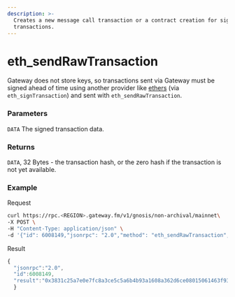 ```yaml
---
description: >-
  Creates a new message call transaction or a contract creation for signed
  transactions.
---
```


# eth_sendRawTransaction

Gateway does not store keys, so transactions sent via Gateway must be signed ahead of time using another provider like [ethers](https://docs.ethers.io/v5/api/signer/) (via `eth_signTransaction`) and sent with `eth_sendRawTransaction`.

### Parameters

`DATA` The signed transaction data.

### Returns

`DATA`, 32 Bytes - the transaction hash, or the zero hash if the transaction is not yet available.

### **Example**

Request

```bash
curl https://rpc.<REGION>.gateway.fm/v1/gnosis/non-archival/mainnet\
-X POST \
-H "Content-Type: application/json" \
-d '{"id": 6008149,"jsonrpc": "2.0","method": "eth_sendRawTransaction","params": ["0xf8687884f46109038252089447ac4f3a5ea94b648672648e730bfe48ed6e734985e8d4a51000802ca0ee5f7c40c98ce6f0f2aa05ebb65e96ddf402f1152fbb8b76893ddb2b0fd6f1d0a068e60320ad7ab56a5200d55ba97c783d4ad37945eb74d1f5d3100155f059fbae"]}'
```

Result

```javascript
{
  "jsonrpc":"2.0",
  "id":6008149,
  "result":"0x3831c25a7e0e7fc8a3ce5c5a6b4b93a1608a362d6ce08015061463f930f0774b"
  }
```
